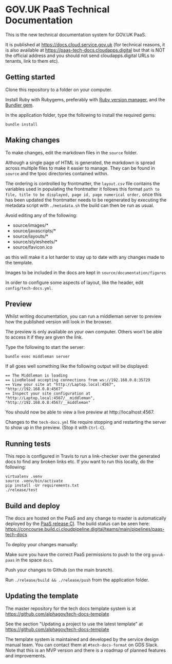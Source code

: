 # GOV.UK PaaS Technical Documentation

This is the new technical documentation system for GOV.UK PaaS.

It is published at https://docs.cloud.service.gov.uk (for technical reasons, it is also available at https://paas-tech-docs.cloudapps.digital but that is NOT the official address and you should not send cloudapps.digital URLs to tenants, link to them etc).

## Getting started

Clone this repository to a folder on your computer.

Install Ruby with Rubygems, preferably with [Ruby version manager](rvm),
and the [Bundler gem](bundler).

In the application folder, type the following to install the required gems:

```
bundle install
```

## Making changes

To make changes, edit the markdown files in the `source` folder.

Although a single page of HTML is generated, the markdown is spread across
multiple files to make it easier to manage. They can be found in
`source` and the tpoc directories contained within.

The ordering is controlled by frontmatter, the `layout.csv` file contains the
variables used in populating the frontmatter it follows this format `path to
file, title to be displayed, page id, page numerical order,` once this has been
updated the frontmatter needs to be regenerated by executing the metadata
script with `./metadata.sh` the build can then be run as usual.

Avoid editing any of the following:

+ source/images/*
+ source/javascripts/*
+ source/layouts/*
+ source/stylesheets/*
+ source/favicon.ico

as this will make it a lot harder to stay up to date with any changes made to the template.

Images to be included in the docs are kept in `source/documentation/figures`

In order to configure some aspects of layout, like the header, edit ``config/tech-docs.yml``.

## Preview

Whilst writing documentation, you can run a middleman server to preview how the
published version will look in the browser.

The preview is only available on your own computer. Others won't be able to
access it if they are given the link.

Type the following to start the server:

```
bundle exec middleman server
```

If all goes well something like the following output will be displayed:

```
== The Middleman is loading
== LiveReload accepting connections from ws://192.168.0.8:35729
== View your site at "http://Laptop.local:4567", "http://192.168.0.8:4567"
== Inspect your site configuration at "http://Laptop.local:4567/__middleman", "http://192.168.0.8:4567/__middleman"
```

You should now be able to view a live preview at http://localhost:4567.

Changes to the `tech-docs.yml` file require stopping and restarting the server to show up in the preview. (Stop it with `Ctrl-C`).

## Running tests

This repo is configured in Travis to run a link-checker over the generated docs
to find any broken links etc. If you want to run this locally, do the
following:

```
virtualenv .venv
source .venv/bin/activate
pip install -Ur requirements.txt
./release/test
```

## Build and deploy

The docs are hosted on the PaaS and any change to master is automatically deployed by the [PaaS release CI](https://github.com/alphagov/paas-release-ci). The build status can be seen here: https://concourse.build.ci.cloudpipeline.digital/teams/main/pipelines/paas-tech-docs

To deploy your changes manually:

Make sure you have the correct PaaS permissions to push to the org `govuk-paas` in the space `docs`.

Push your changes to Github (on the main branch).

Run `./release/build && ./release/push` from the application folder.

## Updating the template

The master repository for the tech docs template system is at https://github.com/alphagov/tech-docs-template

See the section "Updating a project to use the latest template" at https://github.com/alphagov/tech-docs-template

The template system is maintained and developed by the service design manual team.  You can contact them at `#tech-docs-format` on GDS Slack. Note that this is an MVP version and there is a roadmap of planned features and improvements.
